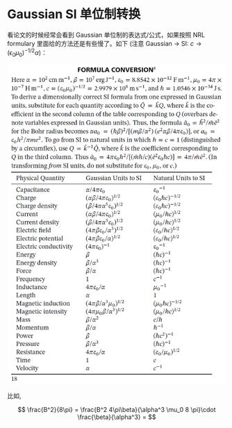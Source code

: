 # Gaussian SI 单位制转换

看论文的时候经常会看到 Gaussian 单位制的表达式/公式，如果按照 NRL formulary 里面给的方法还是有些慢了。如下 (注意 Gaussian $\rightarrow$ SI: $c \rightarrow (\epsilon_0\mu_0)^{-1/2}\alpha$)：

![输入图片说明](https://github.com/ymma98/picx-images-hosting/raw/master/20241021/image.6m3w9oju91.webp)

比如,
 
$$
\frac{B^2}{8\pi} = \frac{B^2 4\pi\beta}{\alpha^3 \mu_0 8 \pi}\cdot \frac{\beta}{\alpha^3} = 
$$


<!--stackedit_data:
eyJoaXN0b3J5IjpbLTMzMjk0MzU2OSwxNjU3ODA2MTE3LDE2OD
I3NzU4OTEsMjExMzkyMDg2OF19
-->
